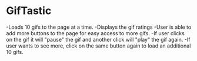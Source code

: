 # GifTastic

-Loads 10 gifs to the page at a time. 
-Displays the gif ratings
-User is able to add more buttons to the page for easy access to more gifs.
-If user clicks on the gif it will "pause" the gif and another click will "play" the gif again.
-If user wants to see more, click on the same button again to load an additional 10 gifs. 
